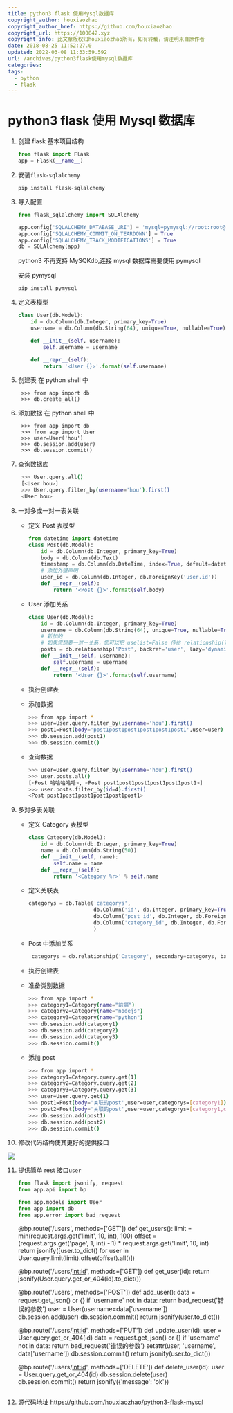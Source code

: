 ```yaml
---
title: python3 flask 使用Mysql数据库
copyright_author: houxiaozhao
copyright_author_href: https://github.com/houxiaozhao
copyright_url: https://100042.xyz
copyright_info: 此文章版权归houxiaozhao所有，如有转载，请注明来自原作者
date: 2018-08-25 11:52:27.0
updated: 2022-03-08 11:33:59.592
url: /archives/python3flask使用mysql数据库
categories:
tags:
  - python
  - flask
---
```


# python3 flask 使用 Mysql 数据库

1. 创建 flask 基本项目结构

   ```python
   from flask import Flask
   app = Flask(__name__)
   ```

   <!--more-->

2. 安装`flask-sqlalchemy`

   ```commandline
   pip install flask-sqlalchemy
   ```

3. 导入配置

   ```python
   from flask_sqlalchemy import SQLAlchemy

   app.config['SQLALCHEMY_DATABASE_URI'] = 'mysql+pymysql://root:root@localhost/hhh'
   app.config['SQLALCHEMY_COMMIT_ON_TEARDOWN'] = True
   app.config['SQLALCHEMY_TRACK_MODIFICATIONS'] = True
   db = SQLAlchemy(app)
   ```

   python3 不再支持 MySQKdb,连接 mysql 数据库需要使用 pymysql

   安装 pymysql

   `pip install pymysql`

4. 定义表模型

   ```python
   class User(db.Model):
       id = db.Column(db.Integer, primary_key=True)
       username = db.Column(db.String(64), unique=True, nullable=True)

       def __init__(self, username):
           self.username = username

       def __repr__(self):
           return '<User {}>'.format(self.username)
   ```

5. 创建表
   在 python shell 中

   ```commandline
    >>> from app import db
    >>> db.create_all()
   ```

6. 添加数据
   在 python shell 中

   ```commandline
    >>> from app import db
    >>> from app import User
    >>> user=User('hou')
    >>> db.session.add(user)
    >>> db.session.commit()
   ```

7. 查询数据库

   ```bash
    >>> User.query.all()
    [<User hou>]
    >>> User.query.filter_by(username='hou').first()
    <User hou>
   ```

8. 一对多或一对一表关联

   - 定义 Post 表模型

     ```python
     from datetime import datetime
     class Post(db.Model):
         id = db.Column(db.Integer, primary_key=True)
         body = db.Column(db.Text)
         timestamp = db.Column(db.DateTime, index=True, default=datetime.utcnow)
         # 添加外键声明
         user_id = db.Column(db.Integer, db.ForeignKey('user.id'))
         def __repr__(self):
             return '<Post {}>'.format(self.body)
     ```

   - User 添加关系

     ```python
     class User(db.Model):
         id = db.Column(db.Integer, primary_key=True)
         username = db.Column(db.String(64), unique=True, nullable=True)
         # 新加的
         # 如果您想要一对一关系，您可以把 uselist=False 传给 relationship() 。
         posts = db.relationship('Post', backref='user', lazy='dynamic')
         def __init__(self, username):
             self.username = username
         def __repr__(self):
             return '<User {}>'.format(self.username)
     ```

   - 执行创建表

   - 添加数据

     ```bash
     >>> from app import *
     >>> user=User.query.filter_by(username='hou').first()
     >>> post1=Post(body='post1post1post1post1post1post1',user=user)
     >>> db.session.add(post1)
     >>> db.session.commit()
     ```

   - 查询数据

     ```bash
     >>> user=User.query.filter_by(username='hou').first()
     >>> user.posts.all()
     [<Post 哈哈哈哈哈>, <Post post1post1post1post1post1post1>]
     >>> user.posts.filter_by(id=4).first()
     <Post post1post1post1post1post1post1>
     ```

9. 多对多表关联

   - 定义 Category 表模型

     ```python
     class Category(db.Model):
         id = db.Column(db.Integer, primary_key=True)
         name = db.Column(db.String(50))
         def __init__(self, name):
             self.name = name
         def __repr__(self):
             return '<Category %r>' % self.name
     ```

   - 定义关联表

     ```python
     categorys = db.Table('categorys',
                          db.Column('id', db.Integer, primary_key=True),
                          db.Column('post_id', db.Integer, db.ForeignKey('post.id')),
                          db.Column('category_id', db.Integer, db.ForeignKey('category.id'))
                          )
     ```

   - Post 中添加关系

     ```python
      categorys = db.relationship('Category', secondary=categorys, backref=db.backref('posts', lazy='dynamic'))
     ```

   - 执行创建表

   - 准备类别数据

     ```bash
     >>> from app import *
     >>> category1=Category(name="前端")
     >>> category2=Category(name="nodejs")
     >>> category3=Category(name="python")
     >>> db.session.add(category1)
     >>> db.session.add(category2)
     >>> db.session.add(category3)
     >>> db.session.commit()
     ```

   - 添加 post

     ```bash
     >>> from app import *
     >>> category1=Category.query.get(1)
     >>> category2=Category.query.get(2)
     >>> category3=Category.query.get(3)
     >>> user=User.query.get(1)
     >>> post1=Post(body='关联的post',user=user,categorys=[category1])
     >>> post2=Post(body='关联的post',user=user,categorys=[category1,category2,category3])
     >>> db.session.add(post1)
     >>> db.session.add(post2)
     >>> db.session.commit()
     ```

10. 修改代码结构使其更好的提供接口

![](http://obr4xf51d.bkt.clouddn.com/18-8-25/83459102.jpg)

11. 提供简单 rest 接口`user`

    ```python
    from flask import jsonify, request
    from app.api import bp

    from app.models import User
    from app import db
    from app.error import bad_request
    ```

    @bp.route('/users', methods=['GET'])
    def get_users():
    limit = min(request.args.get('limit', 10, int), 100)
    offset = (request.args.get('page', 1, int) - 1) \* request.args.get('limit', 10, int)
    return jsonify([user.to_dict() for user in User.query.limit(limit).offset(offset).all()])

    @bp.route('/users/<int:id>', methods=['GET'])
    def get_user(id):
    return jsonify(User.query.get_or_404(id).to_dict())

    @bp.route('/users', methods=['POST'])
    def add_user():
    data = request.get_json() or {}
    if 'username' not in data:
    return bad_request('错误的参数')
    user = User(username=data['username'])
    db.session.add(user)
    db.session.commit()
    return jsonify(user.to_dict())

    @bp.route('/users/<int:id>', methods=['PUT'])
    def update_user(id):
    user = User.query.get_or_404(id)
    data = request.get_json() or {}
    if 'username' not in data:
    return bad_request('错误的参数')
    setattr(user, 'username', data['username'])
    db.session.commit()
    return jsonify(user.to_dict())

    @bp.route('/users/<int:id>', methods=['DELETE'])
    def delete_user(id):
    user = User.query.get_or_404(id)
    db.session.delete(user)
    db.session.commit()
    return jsonify({'message': 'ok'})

    ```

    ```

12. 源代码地址 https://github.com/houxiaozhao/python3-flask-mysql
